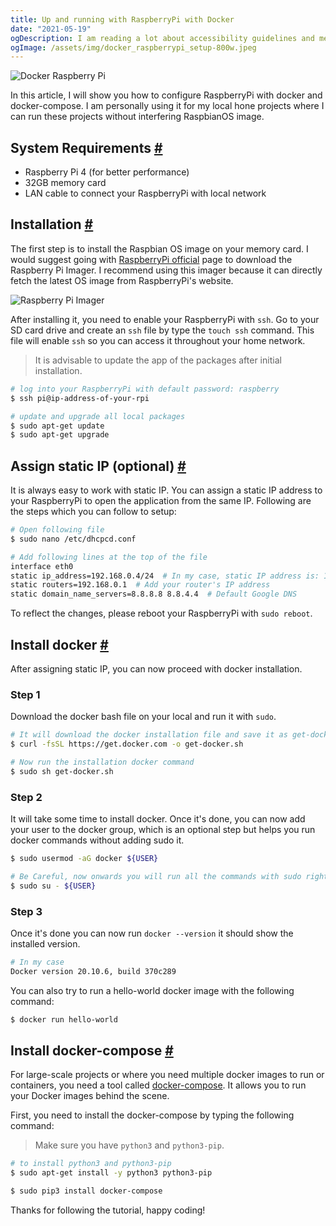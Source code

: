 ```yaml
---
title: Up and running with RaspberryPi with Docker
date: "2021-05-19"
ogDescription: I am reading a lot about accessibility guidelines and met/working with some people who are responsible to deliver accessible experiences.
ogImage: /assets/img/docker_raspberrypi_setup-800w.jpeg
---
```


<picture>
  <source srcset="/assets/img/docker_raspberrypi_setup-800w.webp" media="(min-width: 1000px)">
  <source srcset="/assets/img/docker_raspberrypi_setup-640w.webp" media="(min-width: 800px)">
  <img srcset="/assets/img/docker_raspberrypi_setup-320w.webp" alt="Docker Raspberry Pi" loading="lazy">
</picture>

In this article, I will show you how to configure RaspberryPi with docker and docker-compose. I am personally using it for my local hone projects where I can run these projects without interfering RaspbianOS image.

## System Requirements <a name="system-requirements" class="anchor" aria-hidden="true" href="#system-requirements">#</a>

- Raspberry Pi 4 (for better performance)
- 32GB memory card
- LAN cable to connect your RaspberryPi with local network

## Installation <a name="installation" class="anchor" aria-hidden="true" href="#installation">#</a>

The first step is to install the Raspbian OS image on your memory card. I would suggest going with [RaspberryPi official](https://www.raspberrypi.org/software/) page to download the Raspberry Pi Imager. I recommend using this imager because it can directly fetch the latest OS image from RaspberryPi's website.

<picture>
  <source srcset="/assets/img/raspberry_pi_imager-640w.webp" media="(min-width: 800px)">
  <img srcset="/assets/img/raspberry_pi_imager-320w.webp" alt="Raspberry Pi Imager" loading="lazy">
</picture>

After installing it, you need to enable your RaspberryPi with `ssh`. Go to your SD card drive and create an `ssh` file by type the `touch ssh` command. This file will enable `ssh` so you can access it throughout your home network.

> It is advisable to update the app of the packages after initial installation.

```bash
# log into your RaspberryPi with default password: raspberry
$ ssh pi@ip-address-of-your-rpi

# update and upgrade all local packages
$ sudo apt-get update
$ sudo apt-get upgrade
```

## Assign static IP (optional) <a name="assign-static-ip" class="anchor" aria-hidden="true" href="#assign-static-ip">#</a>

It is always easy to work with static IP. You can assign a static IP address to your RaspberryPi to open the application from the same IP. Following are the steps which you can follow to setup:

```bash
# Open following file
$ sudo nano /etc/dhcpcd.conf

# Add following lines at the top of the file
interface eth0
static ip_address=192.168.0.4/24  # In my case, static IP address is: 192.168.0.4
static routers=192.168.0.1  # Add your router's IP address
static domain_name_servers=8.8.8.8 8.8.4.4  # Default Google DNS
```

To reflect the changes, please reboot your RaspberryPi with `sudo reboot`.

## Install docker <a name="install-docker" class="anchor" aria-hidden="true" href="#install-docker">#</a>

After assigning static IP, you can now proceed with docker installation.

### Step 1

Download the docker bash file on your local and run it with `sudo`.

```bash
# It will download the docker installation file and save it as get-docker.sh
$ curl -fsSL https://get.docker.com -o get-docker.sh

# Now run the installation docker command
$ sudo sh get-docker.sh

```

### Step 2

It will take some time to install docker. Once it's done, you can now add your user to the docker group, which is an optional step but helps you run docker commands without adding sudo it.

```bash
$ sudo usermod -aG docker ${USER}

# Be Careful, now onwards you will run all the commands with sudo rights
$ sudo su - ${USER}
```

### Step 3

Once it's done you can now run `docker --version` it should show the installed version.

```bash
# In my case
Docker version 20.10.6, build 370c289
```

You can also try to run a hello-world docker image with the following command:

```bash
$ docker run hello-world
```

## Install docker-compose <a name="install-docker-compose" class="anchor" aria-hidden="true" href="#install-docker-compose">#</a>

For large-scale projects or where you need multiple docker images to run or containers, you need a tool called [docker-compose](https://docs.docker.com/compose/). It allows you to run your Docker images behind the scene.

First, you need to install the docker-compose by typing the following command:

> Make sure you have `python3` and `python3-pip`.

```bash
# to install python3 and python3-pip
$ sudo apt-get install -y python3 python3-pip
```

```bash
$ sudo pip3 install docker-compose
```

Thanks for following the tutorial, happy coding!

